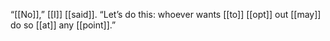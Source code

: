 “[[No]],” [[I]] [[said]]. “Let’s do this: whoever wants [[to]] [[opt]] out [[may]] do so [[at]] any [[point]].”  